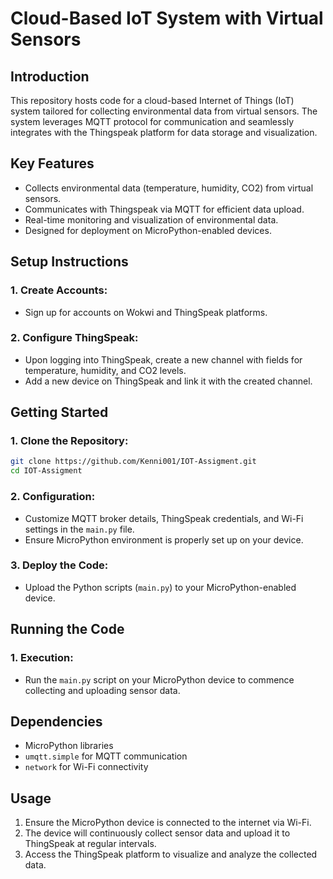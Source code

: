 # Cloud-Based IoT System with Virtual Sensors

## Introduction
This repository hosts code for a cloud-based Internet of Things (IoT) system tailored for collecting environmental data from virtual sensors. The system leverages MQTT protocol for communication and seamlessly integrates with the Thingspeak platform for data storage and visualization.

## Key Features
- Collects environmental data (temperature, humidity, CO2) from virtual sensors.
- Communicates with Thingspeak via MQTT for efficient data upload.
- Real-time monitoring and visualization of environmental data.
- Designed for deployment on MicroPython-enabled devices.

## Setup Instructions

### 1. Create Accounts:
   - Sign up for accounts on Wokwi and ThingSpeak platforms.

### 2. Configure ThingSpeak:
   - Upon logging into ThingSpeak, create a new channel with fields for temperature, humidity, and CO2 levels.
   - Add a new device on ThingSpeak and link it with the created channel.

## Getting Started

### 1. Clone the Repository:
   ```bash
   git clone https://github.com/Kenni001/IOT-Assigment.git
   cd IOT-Assigment
   ```

### 2. Configuration:
   - Customize MQTT broker details, ThingSpeak credentials, and Wi-Fi settings in the `main.py` file.
   - Ensure MicroPython environment is properly set up on your device.

### 3. Deploy the Code:
   - Upload the Python scripts (`main.py`) to your MicroPython-enabled device.

## Running the Code

### 1. Execution:
   - Run the `main.py` script on your MicroPython device to commence collecting and uploading sensor data.

## Dependencies

- MicroPython libraries
- `umqtt.simple` for MQTT communication
- `network` for Wi-Fi connectivity

## Usage

1. Ensure the MicroPython device is connected to the internet via Wi-Fi.
2. The device will continuously collect sensor data and upload it to ThingSpeak at regular intervals.
3. Access the ThingSpeak platform to visualize and analyze the collected data.
